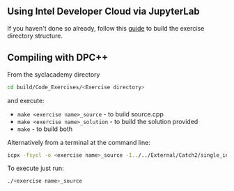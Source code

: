 ## Using Intel Developer Cloud via JupyterLab

If you haven't done so already, follow this [guide](../README.md#connect-to-intel-developer-cloud-via-jupyterlab) to build the exercise directory structure.

## Compiling with DPC++

From the syclacademy directory
```sh
cd build/Code_Exercises/<Exercise directory>
```
and execute:
* ```make <exercise name>_source``` - to build source.cpp
* ```make <exercise name>_solution``` - to build the solution provided
* ```make``` - to build both

Alternatively from a terminal at the command line:
```sh
icpx -fsycl -o <exercise name>_source -I../../External/Catch2/single_include ../Code_Exercises/<Exercise directory>/source.cpp
```

To execute just run:

```sh
./<exercise name>_source
```
